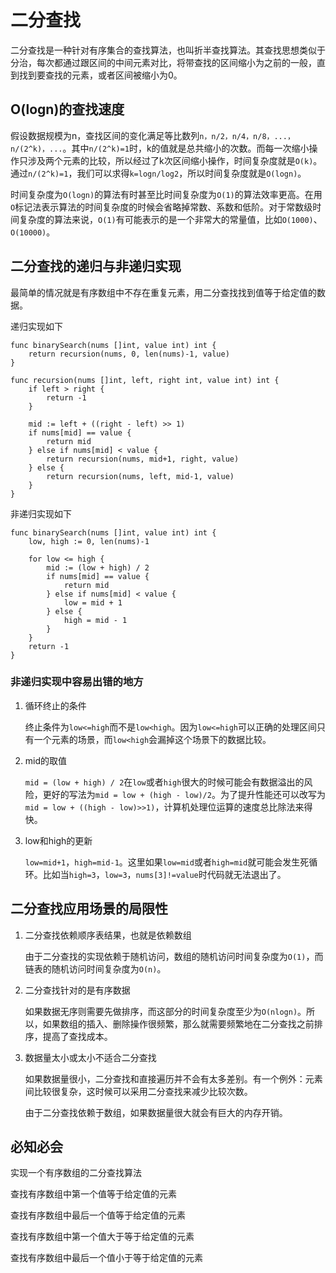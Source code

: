 # 二分查找

二分查找是一种针对有序集合的查找算法，也叫折半查找算法。其查找思想类似于分治，每次都通过跟区间的中间元素对比，将带查找的区间缩小为之前的一般，直到找到要查找的元素，或者区间被缩小为0。

## O(logn)的查找速度

假设数据规模为n，查找区间的变化满足等比数列`n，n/2，n/4，n/8，...，n/(2^k)，...`。其中`n/(2^k)=1`时，k的值就是总共缩小的次数。而每一次缩小操作只涉及两个元素的比较，所以经过了k次区间缩小操作，时间复杂度就是`O(k)`。通过`n/(2^k)=1`，我们可以求得`k=logn/log2`，所以时间复杂度就是`O(logn)`。

时间复杂度为`O(logn)`的算法有时甚至比时间复杂度为`O(1)`的算法效率更高。在用`O`标记法表示算法的时间复杂度的时候会省略掉常数、系数和低阶。对于常数级时间复杂度的算法来说，`O(1)`有可能表示的是一个非常大的常量值，比如`O(1000)`、`O(10000)`。

## 二分查找的递归与非递归实现

最简单的情况就是有序数组中不存在重复元素，用二分查找找到值等于给定值的数据。

递归实现如下

```Golang
func binarySearch(nums []int, value int) int {
	return recursion(nums, 0, len(nums)-1, value)
}

func recursion(nums []int, left, right int, value int) int {
	if left > right {
		return -1
	}

	mid := left + ((right - left) >> 1)
	if nums[mid] == value {
		return mid
	} else if nums[mid] < value {
		return recursion(nums, mid+1, right, value)
	} else {
		return recursion(nums, left, mid-1, value)
	}
}
```

非递归实现如下

```Golang
func binarySearch(nums []int, value int) int {
	low, high := 0, len(nums)-1

	for low <= high {
		mid := (low + high) / 2
		if nums[mid] == value {
			return mid
		} else if nums[mid] < value {
			low = mid + 1
		} else {
			high = mid - 1
		}
	}
	return -1
}
```

### 非递归实现中容易出错的地方

1. 循环终止的条件

    终止条件为`low<=high`而不是`low<high`。因为`low<=high`可以正确的处理区间只有一个元素的场景，而`low<high`会漏掉这个场景下的数据比较。

2. mid的取值

    `mid = (low + high) / 2`在`low`或者`high`很大的时候可能会有数据溢出的风险，更好的写法为`mid = low + (high - low)/2`。为了提升性能还可以改写为`mid = low + ((high - low)>>1)`，计算机处理位运算的速度总比除法来得快。

3. low和high的更新

    `low=mid+1`，`high=mid-1`。这里如果`low=mid`或者`high=mid`就可能会发生死循环。比如当`high=3`，`low=3`，`nums[3]!=value`时代码就无法退出了。

## 二分查找应用场景的局限性

1. 二分查找依赖顺序表结果，也就是依赖数组

    由于二分查找的实现依赖于随机访问，数组的随机访问时间复杂度为`O(1)`，而链表的随机访问时间复杂度为`O(n)`。

2. 二分查找针对的是有序数据

    如果数据无序则需要先做排序，而这部分的时间复杂度至少为`O(nlogn)`。所以，如果数组的插入、删除操作很频繁，那么就需要频繁地在二分查找之前排序，提高了查找成本。

3. 数据量太小或太小不适合二分查找

    如果数据量很小，二分查找和直接遍历并不会有太多差别。有一个例外：元素间比较很复杂，这时候可以采用二分查找来减少比较次数。

    由于二分查找依赖于数组，如果数据量很大就会有巨大的内存开销。

## 必知必会

实现一个有序数组的二分查找算法

查找有序数组中第一个值等于给定值的元素

查找有序数组中最后一个值等于给定值的元素

查找有序数组中第一个值大于等于给定值的元素

查找有序数组中最后一个值小于等于给定值的元素
